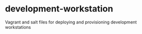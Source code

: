 # development-workstation
Vagrant and salt files for deploying and provisioning development workstations
